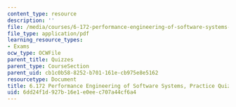 ```yaml
---
content_type: resource
description: ''
file: /media/courses/6-172-performance-engineering-of-software-systems-fall-2018/6dd24f1d927b16e1e0eec707a44cf6a4_MIT6_172F18_practicequiz1.pdf
file_type: application/pdf
learning_resource_types:
- Exams
ocw_type: OCWFile
parent_title: Quizzes
parent_type: CourseSection
parent_uid: cb1c0b58-8252-b701-161e-cb975e8e5162
resourcetype: Document
title: 6.172 Performance Engineering of Software Systems, Practice Quiz 1
uid: 6dd24f1d-927b-16e1-e0ee-c707a44cf6a4
---
```

